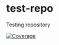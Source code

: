 # test-repo
Testing repository

<a href="https://codecov.io/github/<Your Organization/Acc.>/
<YourRepo>?branch=master">
<img alt="Coverage" src="https://codecov.io
/github/<Your Organization/Acc.>/<YourRepo>/coverage.svg?branch=master">
</a>
